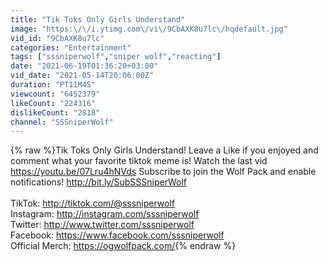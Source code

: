 ```yaml
---
title: "Tik Toks Only Girls Understand"
image: "https:\/\/i.ytimg.com\/vi\/9CbAXK8u7lc\/hqdefault.jpg"
vid_id: "9CbAXK8u7lc"
categories: "Entertainment"
tags: ["sssniperwolf","sniper wolf","reacting"]
date: "2021-06-19T01:36:20+03:00"
vid_date: "2021-05-14T20:06:00Z"
duration: "PT11M4S"
viewcount: "6452379"
likeCount: "224316"
dislikeCount: "2818"
channel: "SSSniperWolf"
---
```

{% raw %}Tik Toks Only Girls Understand! Leave a Like if you enjoyed and comment what your favorite tiktok meme is! Watch the last vid <a rel="nofollow" target="blank" href="https://youtu.be/07Lru4hNVds">https://youtu.be/07Lru4hNVds</a> Subscribe to join the Wolf Pack and enable notifications! <a rel="nofollow" target="blank" href="http://bit.ly/SubSSSniperWolf">http://bit.ly/SubSSSniperWolf</a><br /><br />TikTok: <a rel="nofollow" target="blank" href="http://tiktok.com/@sssniperwolf">http://tiktok.com/@sssniperwolf</a><br />Instagram: <a rel="nofollow" target="blank" href="http://instagram.com/sssniperwolf">http://instagram.com/sssniperwolf</a><br />Twitter: <a rel="nofollow" target="blank" href="http://www.twitter.com/sssniperwolf">http://www.twitter.com/sssniperwolf</a><br />Facebook: <a rel="nofollow" target="blank" href="https://www.facebook.com/sssniperwolf">https://www.facebook.com/sssniperwolf</a><br />Official Merch: <a rel="nofollow" target="blank" href="https://ogwolfpack.com/">https://ogwolfpack.com/</a>{% endraw %}

